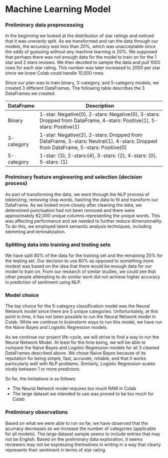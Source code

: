 # Machine Learning Model

### Preliminary data preprocessing

In the beginning we looked at the distribution of star ratings and noticed that it was unevenly split. As we transformed and ran the data through our models, the accuracy was less than 20%, which was unacceptable since the odds of guessing without any machine learning is 20%. We supposed that perhaps there was not enough data for the model to train on for the 1 star and 2 stars reviews. We then decided to sample the data and pull 1000 rows for each star rating. This number was later increased to 2000 per star since we knew Colab could handle 10,000 rows.

Since our plan was to train binary, 3-category, and 5-category models, we created 3 different DataFrames. The following table describes the 3 DataFrames we created.

|DataFrame|Description|
|---------|-----------|
|Binary| 1-star: Negative(0), 2-stars: Negative(0), 3-stars: Dropped from DataFrame, 4-stars: Positive(1), 5-stars: Positive(1)|
|3-category|1-star: Negative(2), 2-stars: Dropped from DataFrame, 3-stars: Neutral(1), 4-stars: Dropped from DataFrame, 5-stars: Positive(0)|
|5-category|1-star: (3), 2-stars:(4), 3-stars: (2), 4-stars: (0), 5-stars: (1)|

### Prelminary feature engineering and selection (decision process)

As part of transforming the data, we went through the NLP process of tokenizing, removing stop words, hashing the data to fit and transform our DataFrame. As we looked more closely after cleaning the data, we determined punctuation had not been removed and there were approximately 62,000 unique columns representing the unique words. This was affecting performance and we needed to further reduce dimensionality. To do this, we employed latent semantic analysis techniques, including stemming and lemmatization.

### Splitting data into training and testing sets

We have split 80% of the data for the training set and the remaining 20% for the testing set. Our decision to use 80% as opposed to something more modest was based on the idea that there would be enough data for our model to train on. From our research of similar studies, we could see that other people attempting to do similar work did not achieve higher accuracy in prediction of sentiment using NLP.

### Model choice

The top choice for the 5-category classification model was the Neural Network model since there are 5 unique categories. Unfortuntately, at this point in time, it has not been possible to run the Neural Network model in Colab. While we continue to brainstorm ways to run this model, we have run the Naive Bayes and Logisitic Regression models. 

As we continue our project life-cycle, we will strive to find a way to run the Neural Network Model. At least for the time being, we will be able to compare the Naive Bayes and Logistic Regression models for all 3 cleaned DataFrames described above. We chose Naive Bayes because of its reputation for being simple, fast, accurate, reliable, and that it works particularly well with NLP problems. Similarly, Logistic Regression scales nicely between 1 or more predictors. 

So far, the limitations is as follows:

- The Neural Network model requires too much RAM in Colab
- The large dataset we intended to use was proved to be too much for Colab

### Preliminary observations

Based on what we were able to run so far, we have observed that the acurracy decreases as we increase the number of categories (applicable for all models). The large dataset sample seems to include entries that may not be English. Based on the preliminary data exploration, it seems reviewers may not be expressing themselves in writing in a way that clearly represents their sentiment in terms of star rating.
